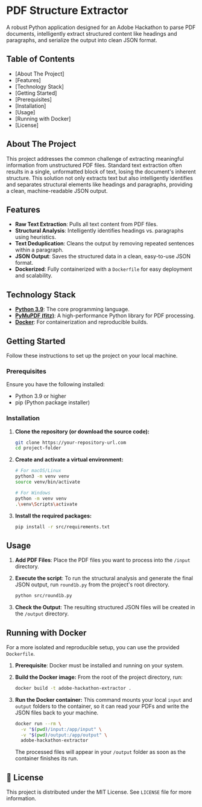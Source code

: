 
# PDF Structure Extractor

A robust Python application designed for an Adobe Hackathon to parse PDF documents, intelligently extract structured content like headings and paragraphs, and serialize the output into clean JSON format.

## Table of Contents

  - [About The Project]
  - [Features]
  - [Technology Stack]
  - [Getting Started]
  - [Prerequisites]
  - [Installation]
  - [Usage]
  - [Running with Docker]
  - [License]

## About The Project

This project addresses the common challenge of extracting meaningful information from unstructured PDF files. Standard text extraction often results in a single, unformatted block of text, losing the document's inherent structure. This solution not only extracts text but also intelligently identifies and separates structural elements like headings and paragraphs, providing a clean, machine-readable JSON output.

## Features

  - **Raw Text Extraction**: Pulls all text content from PDF files.
  - **Structural Analysis**: Intelligently identifies headings vs. paragraphs using heuristics.
  - **Text Deduplication**: Cleans the output by removing repeated sentences within a paragraph.
  - **JSON Output**: Saves the structured data in a clean, easy-to-use JSON format.
  - **Dockerized**: Fully containerized with a `Dockerfile` for easy deployment and scalability.

## Technology Stack

  - **[Python 3.9](https://www.python.org/)**: The core programming language.
  - **[PyMuPDF (fitz)](https://github.com/pymupdf/PyMuPDF)**: A high-performance Python library for PDF processing.
  - **[Docker](https://www.docker.com/)**: For containerization and reproducible builds.

## Getting Started

Follow these instructions to set up the project on your local machine.

### Prerequisites

Ensure you have the following installed:

  - Python 3.9 or higher
  - pip (Python package installer)

### Installation

1.  **Clone the repository (or download the source code):**
    ```sh
    git clone https://your-repository-url.com
    cd project-folder
    ```
2.  **Create and activate a virtual environment:**
    ```sh
    # For macOS/Linux
    python3 -m venv venv
    source venv/bin/activate

    # For Windows
    python -m venv venv
    .\venv\Scripts\activate
    ```
3.  **Install the required packages:**
    ```sh
    pip install -r src/requirements.txt
    ```

## Usage

1.  **Add PDF Files**: Place the PDF files you want to process into the `/input` directory.

2.  **Execute the script**: To run the structural analysis and generate the final JSON output, run `round1b.py` from the project's root directory.

    ```sh
    python src/round1b.py
    ```

3.  **Check the Output**: The resulting structured JSON files will be created in the `/output` directory.

##  Running with Docker

For a more isolated and reproducible setup, you can use the provided `Dockerfile`.

1.  **Prerequisite**: Docker must be installed and running on your system.

2.  **Build the Docker image:**
    From the root of the project directory, run:

    ```sh
    docker build -t adobe-hackathon-extractor .
    ```

3.  **Run the Docker container:**
    This command mounts your local `input` and `output` folders to the container, so it can read your PDFs and write the JSON files back to your machine.

    ```sh
    docker run --rm \
      -v "$(pwd)/input:/app/input" \
      -v "$(pwd)/output:/app/output" \
      adobe-hackathon-extractor
    ```

    The processed files will appear in your `/output` folder as soon as the container finishes its run.

## 📄 License

This project is distributed under the MIT License. See `LICENSE` file for more information.

